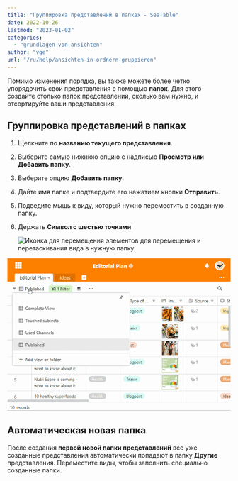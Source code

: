 ```yaml
---
title: "Группировка представлений в папках - SeaTable"
date: 2022-10-26
lastmod: "2023-01-02"
categories: 
  - "grundlagen-von-ansichten"
author: "vge"
url: "/ru/help/ansichten-in-ordnern-gruppieren"
---
```


Помимо изменения порядка, вы также можете более четко упорядочить свои представления с помощью **папок**. Для этого создайте столько папок представлений, сколько вам нужно, и отсортируйте ваши представления.

## Группировка представлений в папках

1. Щелкните по **названию текущего представления**.
2. Выберите самую нижнюю опцию с надписью **Просмотр или Добавить папку**.
3. Выберите опцию **Добавить папку**.
4. Дайте имя папке и подтвердите его нажатием кнопки **Отправить**.
5. Подведите мышь к виду, который нужно переместить в созданную папку.
6. Держать **Символ с шестью точками** 
    
    ![Иконка для перемещения элементов](https://seatable.io/wp-content/uploads/2022/10/move-icon.png)
     для перемещения и перетаскивания вида в нужную папку.

![Группировка представлений в папках](images/Ansichten-in-Ordnern-gruppieren.gif)

## Автоматическая новая папка

После создания **первой новой папки представлений** все уже созданные представления автоматически попадают в папку **Другие** представления. Переместите виды, чтобы заполнить специально созданные папки.
